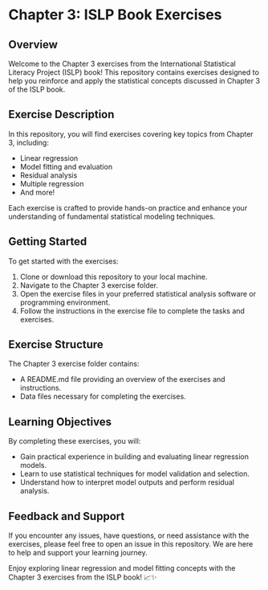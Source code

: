 # Chapter 3: ISLP Book Exercises

## Overview
Welcome to the Chapter 3 exercises from the International Statistical Literacy Project (ISLP) book! This repository contains exercises designed to help you reinforce and apply the statistical concepts discussed in Chapter 3 of the ISLP book.

## Exercise Description
In this repository, you will find exercises covering key topics from Chapter 3, including:
- Linear regression
- Model fitting and evaluation
- Residual analysis
- Multiple regression
- And more!

Each exercise is crafted to provide hands-on practice and enhance your understanding of fundamental statistical modeling techniques.

## Getting Started
To get started with the exercises:
1. Clone or download this repository to your local machine.
2. Navigate to the Chapter 3 exercise folder.
3. Open the exercise files in your preferred statistical analysis software or programming environment.
4. Follow the instructions in the exercise file to complete the tasks and exercises.

## Exercise Structure
The Chapter 3 exercise folder contains:
- A README.md file providing an overview of the exercises and instructions.
- Data files necessary for completing the exercises.

## Learning Objectives
By completing these exercises, you will:
- Gain practical experience in building and evaluating linear regression models.
- Learn to use statistical techniques for model validation and selection.
- Understand how to interpret model outputs and perform residual analysis.

## Feedback and Support
If you encounter any issues, have questions, or need assistance with the exercises, please feel free to open an issue in this repository. We are here to help and support your learning journey.

Enjoy exploring linear regression and model fitting concepts with the Chapter 3 exercises from the ISLP book! 📈✨
